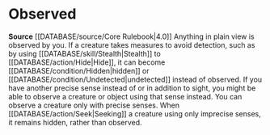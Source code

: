 ﻿---
id: '27'
name: Observed
source: null

---
# Observed

**Source** [[DATABASE/source/Core Rulebook|4.0]]
Anything in plain view is observed by you. If a creature takes measures to avoid detection, such as by using [[DATABASE/skill/Stealth|Stealth]] to [[DATABASE/action/Hide|Hide]], it can become [[DATABASE/condition/Hidden|hidden]] or [[DATABASE/condition/Undetected|undetected]] instead of observed. If you have another precise sense instead of or in addition to sight, you might be able to observe a creature or object using that sense instead. You can observe a creature only with precise senses. When [[DATABASE/action/Seek|Seeking]] a creature using only imprecise senses, it remains hidden, rather than observed.